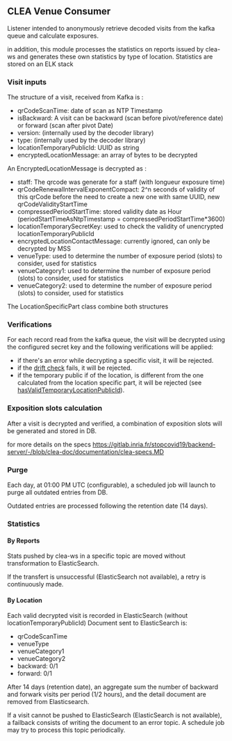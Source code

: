 ## CLEA Venue Consumer

Listener intended to anonymously retrieve decoded visits from the kafka queue and calculate exposures.

in addition, this module processes the statistics on reports issued by clea-ws and generates these own statistics by type of location.
Statistics are stored on an ELK stack

### Visit inputs

The structure of a visit, received from Kafka is :

- qrCodeScanTime: date of scan as NTP Timestamp
- isBackward: A visit can be backward (scan before pivot/reference date) or forward (scan after pivot Date)
- version: (internally used by the decoder library)
- type: (internally used by the decoder library)
- locationTemporaryPublicId: UUID as string
- encryptedLocationMessage: an array of bytes to be decrypted

An EncryptedLocationMessage is decrypted as :

- staff: The qrcode was generate for a staff (with longueur exposure time)
- qrCodeRenewalIntervalExponentCompact: 2^n seconds of validity of this qrCode before the need to create a new one with same UUID, new qrCodeValidityStartTime
- compressedPeriodStartTime: stored validity date as Hour (periodStartTimeAsNtpTimestamp = compressedPeriodStartTime\*3600)
- locationTemporarySecretKey: used to check the validity of unencrypted locationTemporaryPublicId
- encryptedLocationContactMessage: currently ignored, can only be decrypted by MSS
- venueType: used to determine the number of exposure period (slots) to consider, used for statistics
- venueCategory1: used to determine the number of exposure period (slots) to consider, used for statistics
- venueCategory2: used to determine the number of exposure period (slots) to consider, used for statistics

The LocationSpecificPart class combine both structures

### Verifications

For each record read from the kafka queue, the visit will be decrypted using the configured secret key and the following
verifications will be applied:

- if there's an error while decrypting a specific visit, it will be rejected.
- if
  the [drift check]("https://hal.inria.fr/hal-03146022v3/document#processing-of-a-user-location-record-by-the-backend-server")
  fails, it will be rejected.
- if the temporary public if of the location, is different from the one calculated from the location specific part, it
  will be rejected (see [hasValidTemporaryLocationPublicId]("src/main/java/fr/gouv/clea/consumer/service/impl/DecodedVisitService.java)).

### Exposition slots calculation

After a visit is decrypted and verified, a combination of exposition slots will be generated and stored in DB.

for more details on the
specs https://gitlab.inria.fr/stopcovid19/backend-server/-/blob/clea-doc/documentation/clea-specs.MD

### Purge

Each day, at 01:00 PM UTC (configurable), a scheduled job will launch to purge all outdated entries from DB.

Outdated entries are processed following the retention date (14 days).

### Statistics

#### By Reports

Stats pushed by clea-ws in a specific topic are moved without transformation to ElasticSearch.

If the transfert is unsuccessful (ElasticSearch not available), a retry is continuously made.

#### By Location

Each valid decrypted visit is recorded in ElasticSearch (without locationTemporaryPublicId)
Document sent to ElasticSearch is:

- qrCodeScanTime
- venueType
- venueCategory1
- venueCategory2
- backward: 0/1
- forward: 0/1

After 14 days (retention date), an aggregate sum the number of backward and forwark visits per period (1/2 hours),
and the detail document are removed from Elasticsearch.

If a visit cannot be pushed to ElasticSearch (ElasticSearch is not available), a failback consists of writing the document to an error topic.
A schedule job may try to process this topic periodically.
